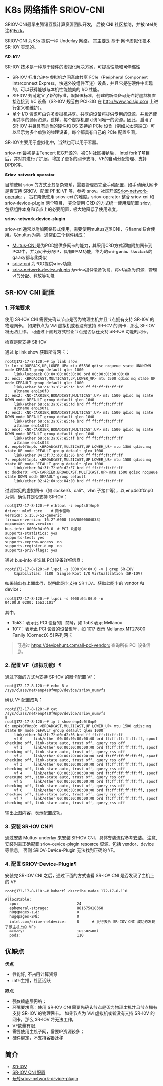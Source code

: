 # K8s 网络插件 SRIOV-CNI

SRIOV-CNI最早由腾讯互娱计算资源团队开发， 后被 CNI 社区接纳，并被Intel关注和[Fork](https://github.com/Intel-Corp/sriov-cni)。

SRIOV-CNI 为K8s 提供一种 Underlay 网络。 其主要是 基于 网卡虚拟化技术 SR-IOV 实现的。

**SR-IOV** 

SR-IOV 技术是一种基于硬件的虚拟化解决方案，可提高性能和可伸缩性

- SR-IOV 标准允许在虚拟机之间高效共享 PCIe（Peripheral Component Interconnect Express，快速外设组件互连）设备，并且它是在硬件中实现的，可以获得能够与本机性能媲美的 I/O 性能。
- SR-IOV 规范定义了新的标准，根据该标准，创建的新设备可允许将虚拟机直接连接到 I/O 设备（SR-IOV 规范由 PCI-SIG 在 http://www.pcisig.com 上进行定义和维护）。
- 单个 I/O 资源可由许多虚拟机共享。共享的设备将提供专用的资源，并且还使用共享的通用资源。这样，每个虚拟机都可访问唯一的资源。因此，启用了 SR-IOV 并且具有适当的硬件和 OS 支持的 PCIe 设备（例如以太网端口）可以显示为多个单独的物理设备，每个都具有自己的 PCIe 配置空间。

SR-IOV主要用于虚拟化中，当然也可以用于容器。

[sriov-cni](https://github.com/hustcat/sriov-cni)最初是由Tencent IEG开源的，被CNI社区接纳后， Intel [fork](https://github.com/k8snetworkplumbingwg/sriov-cni)了项目后，并对其进行了扩展，增加了更多的网卡支持、VF的自动分配管理、支持DPDK等。


**Sriov-network-operator**

目前使用 sriov 的方式比较复杂繁琐，需要管理员完全手动配置，如手动确认网卡是否支持 SRIOV、配置 PF 和 VF 等，参考 sriov。社区开源[Sriov-network-operator](https://github.com/k8snetworkplumbingwg/sriov-network-operator) ， 旨在降低使用 sriov-cni 的难度。sriov-operator 整合 sriov-cni 和 sriov-device-plugin 两个项目， 完全使用 CRD 的方式统一使用和配置 sriov，包括组件本身和节点上的必要配置，极大地降低了使用难度。

**sriov-network-device-plugin**

sriov-cni通常以附加网络形式使用，需要使用multus这类CNI，与flannel结合使用。以multus为例，通常由三个组件组成：

- [Multus-CNI ](https://github.com/k8snetworkplumbingwg/multus-cni) 是为POD提供多网卡的能力，其采用CRD方式添加附加网卡到POD中，并为网卡分配IP，具有IPAM功能。华为的cni-genie、tkestack的galaxy都与此类似
- [sriov-cni](https://github.com/k8snetworkplumbingwg/sriov-cni)  为POD提供sriov功能
- [sriov-network-device-plugin](https://github.com/k8snetworkplumbingwg/sriov-network-device-plugin) 为sriov提供设备功能，将vf抽象为资源，管理vf的分配、释放等功能


## SR-IOV CNI 配置

### 1. 环境要求

使用 SR-IOV CNI 需要先确认节点是否为物理主机并且节点拥有支持 SR-IOV 的物理网卡。 如果节点为 VM 虚拟机或者没有支持 SR-IOV 的网卡，那么 SR-IOV 将无法工作。 可通过下面的方式检查节点是否存在支持 SR-IOV 功能的网卡。

检查是否支持 SR-IOV

通过 ip link show 获取所有网卡：

```
root@172-17-8-120:~# ip link show
1: lo: <LOOPBACK,UP,LOWER_UP> mtu 65536 qdisc noqueue state UNKNOWN mode DEFAULT group default qlen 1000
    link/loopback 00:00:00:00:00:00 brd 00:00:00:00:00:00
2: eno1: <BROADCAST,MULTICAST,UP,LOWER_UP> mtu 1500 qdisc mq state UP mode DEFAULT group default qlen 1000
    link/ether b8:ca:3a:67:e5:fc brd ff:ff:ff:ff:ff:ff
    altname enp1s0f0
3: eno2: <NO-CARRIER,BROADCAST,MULTICAST,UP> mtu 1500 qdisc mq state DOWN mode DEFAULT group default qlen 1000
    link/ether b8:ca:3a:67:e5:fd brd ff:ff:ff:ff:ff:ff
    altname enp1s0f1
4: eno3: <NO-CARRIER,BROADCAST,MULTICAST,UP> mtu 1500 qdisc mq state DOWN mode DEFAULT group default qlen 1000
    link/ether b8:ca:3a:67:e5:fe brd ff:ff:ff:ff:ff:ff
    altname enp1s0f2
5: eno4: <NO-CARRIER,BROADCAST,MULTICAST,UP> mtu 1500 qdisc mq state DOWN mode DEFAULT group default qlen 1000
    link/ether b8:ca:3a:67:e5:ff brd ff:ff:ff:ff:ff:ff
    altname enp1s0f3
6: enp4s0f0np0: <BROADCAST,MULTICAST,UP,LOWER_UP> mtu 1500 qdisc mq state UP mode DEFAULT group default qlen 1000
    link/ether 04:3f:72:d0:d2:86 brd ff:ff:ff:ff:ff:ff
7: enp4s0f1np1: <BROADCAST,MULTICAST,UP,LOWER_UP> mtu 1500 qdisc mq state UP mode DEFAULT group default qlen 1000
    link/ether 04:3f:72:d0:d2:87 brd ff:ff:ff:ff:ff:ff
8: docker0: <NO-CARRIER,BROADCAST,MULTICAST,UP> mtu 1500 qdisc noqueue state DOWN mode DEFAULT group default
    link/ether 02:42:60:cb:04:10 brd ff:ff:ff:ff:ff:ff
```

过滤常见的虚拟网卡（如 docker0、cali*、vlan 子接口等），以 enp4s0f0np0 为例，确认其是否支持 SR-IOV：

```
root@172-17-8-120:~# ethtool -i enp4s0f0np0
driver: mlx5_core    # 网卡驱动
version: 5.15.0-52-generic
firmware-version: 16.27.6008 (LNV0000000033)
expansion-rom-version:
bus-info: 0000:04:00.0  # PCI 设备号
supports-statistics: yes
supports-test: yes
supports-eeprom-access: no
supports-register-dump: no
supports-priv-flags: yes
```

通过 bus-info 查询其 PCI 设备详细信息：

```
root@172-17-8-120:~# lspci -s 0000:04:00.0 -v | grep SR-IOV
    Capabilities: [180] Single Root I/O Virtualization (SR-IOV)
```

如果输出有上面此行，说明此网卡支持 SR-IOV。获取此网卡的 vendor 和 device：

```
root@172-17-8-120:~# lspci -s 0000:04:00.0 -n
04:00.0 0200: 15b3:1017
```

其中，

- 15b3：表示此 PCI 设备的厂商号，如 15b3 表示 Mellanox
- 1017：表示此 PCI 设备的设备型号，如 1017 表示 Mellanox MT27800 Family [ConnectX-5] 系列网卡

> 可通过 https://devicehunt.com/all-pci-vendors 查询所有 PCI 设备信息。

### 2. 配置 VF（虚拟功能）¶

通过下面的方式为支持 SR-IOV 的网卡配置 VF：

```
root@172-17-8-120:~# echo 8 > /sys/class/net/enp4s0f0np0/device/sriov_numvfs
```

确认 VF 配置成功：

```
root@172-17-8-120:~# cat /sys/class/net/enp4s0f0np0/device/sriov_numvfs
8
root@172-17-8-120:~# ip l show enp4s0f0np0
6: enp4s0f0np0: <BROADCAST,MULTICAST,UP,LOWER_UP> mtu 1500 qdisc mq state UP mode DEFAULT group default qlen 1000
    link/ether 04:3f:72:d0:d2:86 brd ff:ff:ff:ff:ff:ff
    vf 0     link/ether 00:00:00:00:00:00 brd ff:ff:ff:ff:ff:ff, spoof checking off, link-state auto, trust off, query_rss off
    vf 1     link/ether 00:00:00:00:00:00 brd ff:ff:ff:ff:ff:ff, spoof checking off, link-state auto, trust off, query_rss off
    vf 2     link/ether 00:00:00:00:00:00 brd ff:ff:ff:ff:ff:ff, spoof checking off, link-state auto, trust off, query_rss off
    vf 3     link/ether 00:00:00:00:00:00 brd ff:ff:ff:ff:ff:ff, spoof checking off, link-state auto, trust off, query_rss off
    vf 4     link/ether 00:00:00:00:00:00 brd ff:ff:ff:ff:ff:ff, spoof checking off, link-state auto, trust off, query_rss off
    vf 5     link/ether 00:00:00:00:00:00 brd ff:ff:ff:ff:ff:ff, spoof checking off, link-state auto, trust off, query_rss off
    vf 6     link/ether 00:00:00:00:00:00 brd ff:ff:ff:ff:ff:ff, spoof checking off, link-state auto, trust off, query_rss off
    vf 7     link/ether 00:00:00:00:00:00 brd ff:ff:ff:ff:ff:ff, spoof checking off, link-state auto, trust off, query_rss off
```

输出上图内容，表示配置成功。

### 3. 安装 SR-IOV CNI¶

通过安装 Multus-underlay 来安装 SR-IOV CNI，具体安装流程参考[安装](https://docs.daocloud.io/network/modules/multus-underlay/install/)。 注意, 安装时需正确配置 sriov-device-plugin resource 资源，包括 vendor、device 等信息。 否则 SRIOV-Device-Plugin 无法找到正确的 VF。

### 4. 配置 SRIOV-Device-Plugin¶
安装完 SR-IOV CNI 之后，通过下面的方式查看 SR-IOV CNI 是否发现了主机上的 VF：

```
root@172-17-8-110:~# kubectl describe nodes 172-17-8-110
...
Allocatable:
  cpu:                           24
  ephemeral-storage:             881675818368
  hugepages-1Gi:                 0
  hugepages-2Mi:                 0
  intel.com/sriov-netdevice:     8      # 此行表示 SR-IOV CNI 成功的发现了该主机上的 VFs 
  memory:                        16250260Ki
  pods:                          110
```

## 优缺点

**优点**

- 性能好, 不占用计算资源
- intel主推，社区活跃

**缺点**

- 强依赖底层网络；
- 环境要求高：使用 SR-IOV CNI 需要先确认节点是否为物理主机并且节点拥有支持 SR-IOV 的物理网卡。 如果节点为 VM 虚拟机或者没有支持 SR-IOV 的网卡，那么 SR-IOV 将无法工作。
- VF数量有限.
- 需要使用主机子网，需要IP资源较多；
- 硬件绑定，不支持容器迁移

## 简介

- [SR-IOV](https://kubernetes.feisky.xyz/extension/network/sriov)
- [SR-IOV CNI 配置](https://docs.daocloud.io/network/modules/multus-underlay/sriov/)
- [玩转sriov-network-device-plugin](https://rexrock.github.io/post/k8s-net-sriov/)
